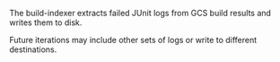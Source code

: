 The build-indexer extracts failed JUnit logs from GCS build results and writes them to disk.

Future iterations may include other sets of logs or write to different destinations.